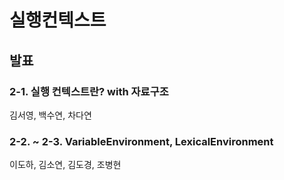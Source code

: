 # 실행컨텍스트

## 발표

### 2-1. 실행 컨텍스트란? with 자료구조

김서영, 백수연, 차다연

### 2-2. ~ 2-3. VariableEnvironment, LexicalEnvironment

이도하, 김소연, 김도경, 조병현

